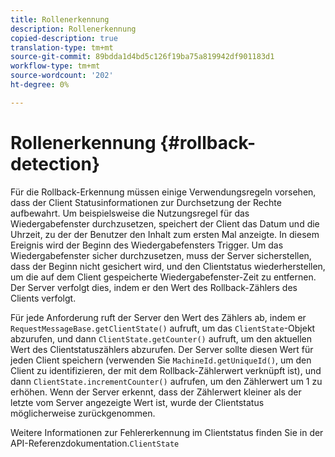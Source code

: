 ```yaml
---
title: Rollenerkennung
description: Rollenerkennung
copied-description: true
translation-type: tm+mt
source-git-commit: 89bdda1d4bd5c126f19ba75a819942df901183d1
workflow-type: tm+mt
source-wordcount: '202'
ht-degree: 0%

---
```



# Rollenerkennung {#rollback-detection}

Für die Rollback-Erkennung müssen einige Verwendungsregeln vorsehen, dass der Client Statusinformationen zur Durchsetzung der Rechte aufbewahrt. Um beispielsweise die Nutzungsregel für das Wiedergabefenster durchzusetzen, speichert der Client das Datum und die Uhrzeit, zu der der Benutzer den Inhalt zum ersten Mal anzeigte. In diesem Ereignis wird der Beginn des Wiedergabefensters Trigger. Um das Wiedergabefenster sicher durchzusetzen, muss der Server sicherstellen, dass der Beginn nicht gesichert wird, und den Clientstatus wiederherstellen, um die auf dem Client gespeicherte Wiedergabefenster-Zeit zu entfernen. Der Server verfolgt dies, indem er den Wert des Rollback-Zählers des Clients verfolgt.

Für jede Anforderung ruft der Server den Wert des Zählers ab, indem er `RequestMessageBase.getClientState()` aufruft, um das `ClientState`-Objekt abzurufen, und dann `ClientState.getCounter()` aufruft, um den aktuellen Wert des Clientstatuszählers abzurufen. Der Server sollte diesen Wert für jeden Client speichern (verwenden Sie `MachineId.getUniqueId()`, um den Client zu identifizieren, der mit dem Rollback-Zählerwert verknüpft ist), und dann `ClientState.incrementCounter()` aufrufen, um den Zählerwert um 1 zu erhöhen. Wenn der Server erkennt, dass der Zählerwert kleiner als der letzte vom Server angezeigte Wert ist, wurde der Clientstatus möglicherweise zurückgenommen.

Weitere Informationen zur Fehlererkennung im Clientstatus finden Sie in der API-Referenzdokumentation.`ClientState`

